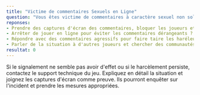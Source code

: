 ```yaml
---
title: "Victime de commentaires Sexuels en Ligne"
question: "Vous êtes victime de commentaires à caractère sexuel non sollicités sur une plateforme de jeux en ligne. Que devez-vous faire ?"
reponses:
- Prendre des captures d'écran des commentaires, bloquer les joueurs et signaler l'incident à l'administrateur du jeu ?
- Arrêter de jouer en ligne pour éviter les commentaires dérangeants ?
- Répondre avec des commentaires agressifs pour faire taire les haréleurs ? 
- Parler de la situation à d'autres joueurs et chercher des communautés de jeux en ligne plus inclusives et respectueuses ?
resultat: 0
---
```


Si le signalement ne semble pas avoir d'effet ou si le harcèlement persiste, contactez le support technique du jeu. Expliquez en détail la situation et joignez les captures d'écran comme preuve. Ils pourront enquêter sur l'incident et prendre les mesures appropriées.